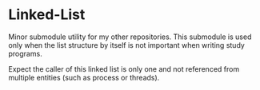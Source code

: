 # Linked-List
Minor submodule utility for my other repositories. This submodule is used only when the list structure by itself is not important when writing study programs.

Expect the caller of this linked list is only one and not referenced from multiple entities (such as process or threads).
